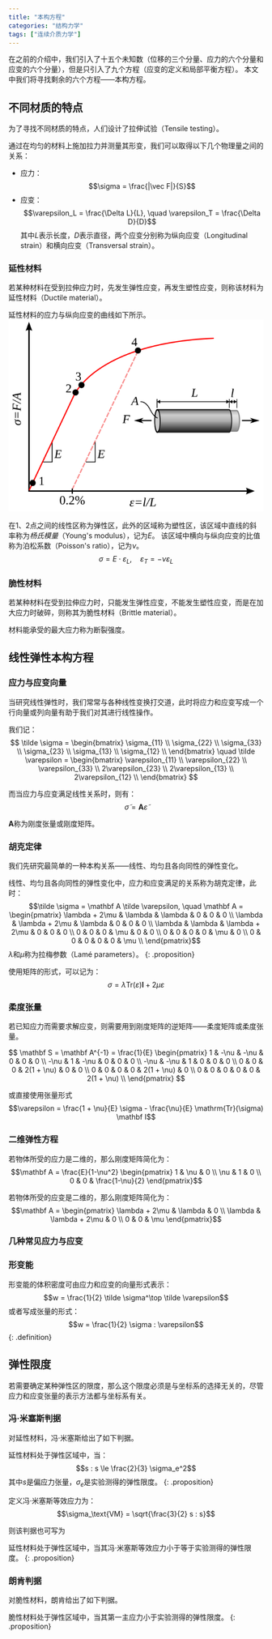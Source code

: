 ```yaml
---
title: "本构方程"
categories: "结构力学"
tags: ["连续介质力学"]
---
```


在之前的介绍中，我们引入了十五个未知数（位移的三个分量、应力的六个分量和应变的六个分量），但是只引入了九个方程（应变的定义和局部平衡方程）。
本文中我们将寻找剩余的六个方程——本构方程。

## 不同材质的特点

为了寻找不同材质的特点，人们设计了拉伸试验（Tensile testing）。

通过在均匀的材料上施加拉力并测量其形变，我们可以取得以下几个物理量之间的关系：
- 应力：$$\sigma = \frac{|\vec F|}{S}$$
- 应变：$$\varepsilon_L = \frac{\Delta L}{L}, \quad \varepsilon_T = \frac{\Delta D}{D}$$
其中$L$表示长度，$D$表示直径，两个应变分别称为纵向应变（Longitudinal strain）和横向应变（Transversal strain）。

### 延性材料

若某种材料在受到拉伸应力时，先发生弹性应变，再发生塑性应变，则称该材料为延性材料（Ductile material）。

延性材料的应力与纵向应变的曲线如下所示。
![](/assets/structmech/Metal_yield.svg)

在1、2点之间的线性区称为弹性区，此外的区域称为塑性区，该区域中直线的斜率称为*杨氏模量*（Young's modulus），记为$E$。
该区域中横向与纵向应变的比值称为泊松系数（Poisson's ratio），记为$\nu$。
$$\sigma = E \cdot \varepsilon_L, \quad \varepsilon_T = - \nu \varepsilon_L$$


### 脆性材料

若某种材料在受到拉伸应力时，只能发生弹性应变，不能发生塑性应变，而是在加大应力时破碎，则称其为脆性材料（Brittle material）。

材料能承受的最大应力称为断裂强度。

## 线性弹性本构方程

### 应力与应变向量

当研究线性弹性时，我们常常与各种线性变换打交道，此时将应力和应变写成一个行向量或列向量有助于我们对其进行线性操作。

我们记：
$$
\tilde \sigma = \begin{bmatrix}
\sigma_{11} \\ \sigma_{22} \\ \sigma_{33} \\ \sigma_{23} \\ \sigma_{13} \\ \sigma_{12} \\ 
\end{bmatrix} \quad
\tilde \varepsilon = \begin{bmatrix}
\varepsilon_{11} \\ \varepsilon_{22} \\ \varepsilon_{33} \\ 2\varepsilon_{23} \\ 2\varepsilon_{13} \\ 2\varepsilon_{12} \\ 
\end{bmatrix}
$$

而当应力与应变满足线性关系时，则有：
$$\tilde \sigma = \mathbf A \tilde \varepsilon$$

$\mathbf A$称为刚度张量或刚度矩阵。

### 胡克定律

我们先研究最简单的一种本构关系——线性、均匀且各向同性的弹性变化。

线性、均匀且各向同性的弹性变化中，应力和应变满足的关系称为胡克定律，此时：
$$\tilde \sigma = \mathbf A \tilde \varepsilon, \quad \mathbf A = \begin{pmatrix}
\lambda + 2\mu & \lambda & \lambda & 0 & 0 & 0 \\
\lambda & \lambda + 2\mu & \lambda & 0 & 0 & 0 \\
\lambda & \lambda & \lambda + 2\mu & 0 & 0 & 0 \\
0 & 0 & 0 & \mu & 0 & 0 \\
0 & 0 & 0 & 0 & \mu & 0 \\
0 & 0 & 0 & 0 & 0 & \mu \\
\end{pmatrix}$$
$\lambda$和$\mu$称为拉梅参数（Lamé parameters）。
{: .proposition}

使用矩阵的形式，可以记为：
$$\sigma = \lambda \mathrm{Tr}(\varepsilon) \mathbf I + 2 \mu \varepsilon$$

### 柔度张量

若已知应力而需要求解应变，则需要用到刚度矩阵的逆矩阵——柔度矩阵或柔度张量。

$$
\mathbf S = \mathbf A^{-1} = \frac{1}{E} \begin{pmatrix}
1 & -\nu & -\nu & 0 & 0 & 0 \\
-\nu & 1 & -\nu & 0 & 0 & 0 \\
-\nu & -\nu & 1 & 0 & 0 & 0 \\
0 & 0 & 0 & 2(1 + \nu) & 0 & 0 \\
0 & 0 & 0 & 0 & 2(1 + \nu) & 0 \\
0 & 0 & 0 & 0 & 0 & 2(1 + \nu) \\
\end{pmatrix}
$$

或直接使用张量形式
$$\varepsilon = \frac{1 + \nu}{E} \sigma - \frac{\nu}{E} \mathrm{Tr}(\sigma) \mathbf I$$

### 二维弹性方程

若物体所受的应力是二维的，那么刚度矩阵简化为：
$$\mathbf A = \frac{E}{1-\nu^2} \begin{pmatrix} 1 & \nu & 0 \\ \nu & 1 & 0 \\ 0 & 0 & \frac{1-\nu}{2} \end{pmatrix}$$

若物体所受的应变是二维的，那么刚度矩阵简化为：
$$\mathbf A = \begin{pmatrix} \lambda + 2\mu & \lambda & 0 \\ \lambda & \lambda + 2\mu & 0 \\ 0 & 0 & \mu \end{pmatrix}$$

### 几种常见应力与应变

### 形变能

形变能的体积密度可由应力和应变的向量形式表示：
$$w = \frac{1}{2} \tilde \sigma^\top \tilde \varepsilon$$
或者写成张量的形式：
$$w = \frac{1}{2} \sigma : \varepsilon$$
{: .definition}

## 弹性限度

若需要确定某种弹性区的限度，那么这个限度必须是与坐标系的选择无关的，尽管应力和应变张量的表示方法都与坐标系有关。

### 冯·米塞斯判据

对延性材料，冯·米塞斯给出了如下判据。

延性材料处于弹性区域中，当：
$$s : s \le \frac{2}{3} \sigma_e^2$$
其中$s$是偏应力张量，$\sigma_e$是实验测得的弹性限度。
{: .proposition}

定义冯·米塞斯等效应力为：
$$\sigma_\text{VM} = \sqrt{\frac{3}{2} s : s}$$

则该判据也可写为

延性材料处于弹性区域中，当其冯·米塞斯等效应力小于等于实验测得的弹性限度。
{: .proposition}

### 朗肯判据

对脆性材料，朗肯给出了如下判据。

脆性材料处于弹性区域中，当其第一主应力小于实验测得的弹性限度。
{: .proposition}
